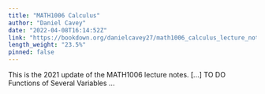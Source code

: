 ```yaml
---
title: "MATH1006 Calculus"
author: "Daniel Cavey"
date: "2022-04-08T16:14:52Z"
link: "https://bookdown.org/danielcavey27/math1006_calculus_lecture_notes/"
length_weight: "23.5%"
pinned: false
---
```


This is the 2021 update of the MATH1006 lecture notes. [...] TO DO Functions of Several Variables ...
